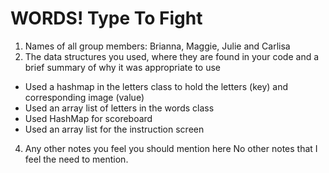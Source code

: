# WORDS! Type To Fight

1. Names of all group members: Brianna, Maggie, Julie and Carlisa 
2. The data structures you used, where they are found in your code and a brief summary of why it was appropriate to use
  - Used a hashmap in the letters class to hold the letters (key) and corresponding image (value)
  - Used an array list of letters in the words class
  - Used HashMap for scoreboard
  - Used an array list for the instruction screen
4. Any other notes you feel you should mention here
No other notes that I feel the need to mention. 

